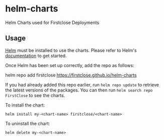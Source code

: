# helm-charts
Helm Charts used for Firstclose Deployments

## Usage

[Helm](https://helm.sh) must be installed to use the charts.  Please refer to
Helm's [documentation](https://helm.sh/docs) to get started.

Once Helm has been set up correctly, add the repo as follows:

  helm repo add firstclose https://firstclose.github.io/helm-charts

If you had already added this repo earlier, run `helm repo update` to retrieve
the latest versions of the packages.  You can then run `helm search repo
FirstClose` to see the charts.

To install the <chart-name> chart:

    helm install my-<chart-name> firstclose/<chart-name>

To uninstall the chart:

    helm delete my-<chart-name>